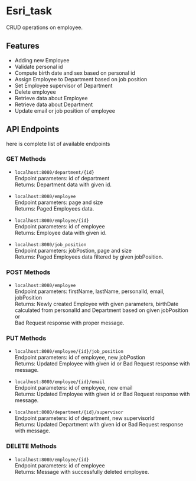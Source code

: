 # Esri_task
CRUD operations on employee.

## Features

* Adding new Employee
* Validate personal id
* Compute birth date and sex based on personal id
* Assign Employee to Department based on job position
* Set Employee supervisor of Department
* Delete employee
* Retrieve data about Employee
* Retrieve data about Department
* Update email or job position of employee


## API Endpoints

here is complete list of available endpoints

### GET Methods

* `localhost:8080/department/{id}`  
Endpoint parameters: id of department  
Returns: Department data with given id.

* `localhost:8080/employee`  
Endpoint parameters: page and size  
Returns: Paged Employees data.

* `localhost:8080/employee/{id}`  
Endpoint parameters: id of employee  
Returns: Employee data with given id.

* `localhost:8080/job_position`  
Endpoint parameters: jobPostion, page and size  
Returns: Paged Employees data filtered by given jobPosition.

### POST Methods

* `localhost:8080/employee`  
Endpoint parameters: firstName, lastName, personalId, email, jobPosition  
Returns: Newly created Employee with given parameters, birthDate  
calculated from personalId and Department based on given jobPosition or  
Bad Request response with proper message.

### PUT Methods

* `localhost:8080/employee/{id}/job_position`  
Endpoint parameters: id of employee, new jobPostion  
Returns: Updated Employee with given id or Bad Request response with message.

* `localhost:8080/employee/{id}/email`  
Endpoint parameters: id of employee, new email  
Returns: Updated Employee with given id or Bad Request response with message.

* `localhost:8080/department/{id}/supervisor`  
Endpoint parameters: id of department, new supervisorId  
Returns: Updated Department with given id or Bad Request response with message.

### DELETE Methods

* `localhost:8080/employee/{id}`  
Endpoint parameters: id of employee  
Returns: Message with successfully deleted employee.

